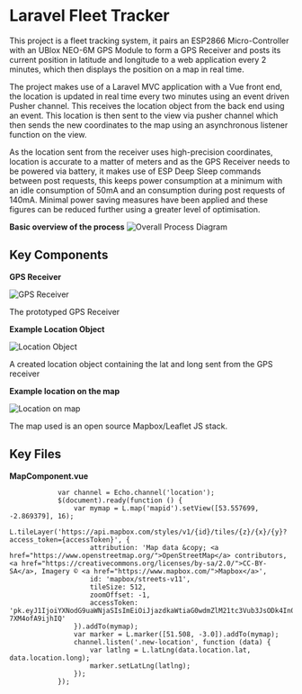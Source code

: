 # Laravel Fleet Tracker
This project is a fleet tracking system, it pairs an ESP2866 Micro-Controller with an UBlox NEO-6M GPS Module to form a GPS Receiver and posts its current position in latitude and longitude to a web application every 2 minutes, which then displays the position on a map in real time.

The project makes use of a Laravel MVC application with a Vue front end, the location is updated in real time every two minutes using an event driven Pusher channel. This receives the location object from the back end using an event. This location is then sent to the view via pusher channel which then sends the new coordinates to the map using an asynchronous listener function on the view.

As the location sent from the receiver uses high-precision coordinates, location is accurate to a matter of meters and as the GPS Receiver needs to be powered via battery, it makes use of ESP Deep Sleep commands between post requests, this keeps power consumption at a minimum with an idle consumption of 50mA and an consumption during post requests of 140mA. Minimal power saving measures have been applied and these figures can be reduced further using a greater level of optimisation. 

__Basic overview of the process__
![Overall Process Diagram](https://i.imgur.com/jGDDhQt.png)

## Key Components

__GPS Receiver__

![GPS Receiver](https://i.imgur.com/jooK6Bx.jpg)

The prototyped GPS Receiver

__Example Location Object__

![Location Object](https://i.imgur.com/LU8PtUb.png)

A created location object containing the lat and long sent from the GPS receiver

__Example location on the map__

![Location on map](https://i.imgur.com/pxpyJBu.png)

The map used is an open source Mapbox/Leaflet JS stack.

## Key Files

__MapComponent.vue__

                var channel = Echo.channel('location');
                $(document).ready(function () {
                    var mymap = L.map('mapid').setView([53.557699, -2.869379], 16);
                    L.tileLayer('https://api.mapbox.com/styles/v1/{id}/tiles/{z}/{x}/{y}?access_token={accessToken}', {
                        attribution: 'Map data &copy; <a href="https://www.openstreetmap.org/">OpenStreetMap</a> contributors, <a href="https://creativecommons.org/licenses/by-sa/2.0/">CC-BY-SA</a>, Imagery © <a href="https://www.mapbox.com/">Mapbox</a>',
                        id: 'mapbox/streets-v11',
                        tileSize: 512,
                        zoomOffset: -1,
                        accessToken: 'pk.eyJ1IjoiYXNodG9uaWNjaSIsImEiOiJjazdkaWtiaG0wdmZlM21tc3Vub3JsODk4In0.7vwJBP25-7XM4ofA9ijhIQ'
                    }).addTo(mymap);
                    var marker = L.marker([51.508, -3.0]).addTo(mymap);
                    channel.listen('.new-location', function (data) {
                        var latlng = L.latLng(data.location.lat, data.location.long);
                        marker.setLatLng(latlng);
                    });
                });


